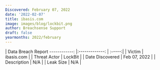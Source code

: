 ```yaml
---
Discovered: February 07, 2022
date: '2022-02-07'
title: ibasis.com
image: images/blog/lockbit.png
author: Breachsense Support
draft: false
yearmonths: 2022/february
---
```



| Data Breach Report
------------:   |:-------------:    | :-----:|
| Victim    | ibasis.com      | 
| Threat Actor    | LockBit      | 
| Date Discovered    | Feb 07, 2022      | 
| Description    | N/A      | 
| Leak Size    | N/A      | 

